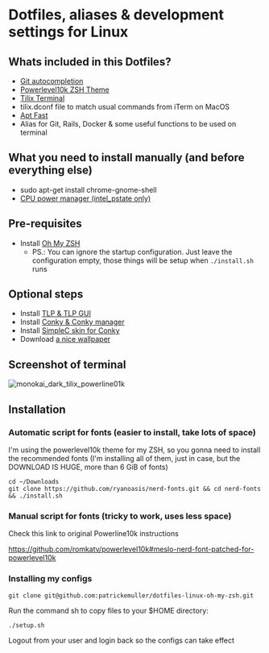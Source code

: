 # Dotfiles, aliases & development settings for Linux

## Whats included in this Dotfiles?

- [Git autocompletion](https://raw.githubusercontent.com/git/git/master/contrib/completion/git-completion.bash)
- [Powerlevel10k ZSH Theme](https://github.com/romkatv/powerlevel10k)
- [Tilix Terminal](https://gnunn1.github.io/tilix-web)
- tilix.dconf file to match usual commands from iTerm on MacOS
- [Apt Fast](http://patrickemuller.com/posts/installing-apt-fast-on-ubuntu)
- Alias for Git, Rails, Docker & some useful functions to be used on terminal

## What you need to install manually (and before everything else)
- sudo apt-get install chrome-gnome-shell
- [CPU power manager (intel_pstate only)](https://extensions.gnome.org/extension/945/cpu-power-manager/)

## Pre-requisites

- Install [Oh My ZSH](https://github.com/ohmyzsh/ohmyzsh)
  - PS.: You can ignore the startup configuration. Just leave the configuration empty, those things will be setup when `./install.sh` runs

## Optional steps

- Install [TLP & TLP GUI](http://patrickemuller.com/posts/tlp-config-file-for-intel-processors)
- Install [Conky & Conky manager](https://github.com/patrickemuller/dotfiles-linux-oh-my-zsh/wiki/Conky-Manager)
- Install [SimpleC skin for Conky](https://github.com/patrickemuller/conky-simplec-one)
- Download [a nice wallpaper](https://wallpaperflare.com)

## Screenshot of terminal

![monokai_dark_tilix_powerline01k](https://user-images.githubusercontent.com/1644530/81022753-ceff9c80-8e44-11ea-85d3-acf618fbd9e5.png)

## Installation

### Automatic script for fonts (easier to install, take lots of space)

I'm using the powerlevel10k theme for my ZSH, so you gonna need to install the recommended fonts (I'm installing all
of them, just in case, but the DOWNLOAD IS HUGE, more than 6 GiB of fonts)

```shell
cd ~/Downloads
git clone https://github.com/ryanoasis/nerd-fonts.git && cd nerd-fonts && ./install.sh
```

### Manual script for fonts (tricky to work, uses less space)

Check this link to original Powerline10k instructions

https://github.com/romkatv/powerlevel10k#meslo-nerd-font-patched-for-powerlevel10k


### Installing my configs

```shell
git clone git@github.com:patrickemuller/dotfiles-linux-oh-my-zsh.git
```

Run the command sh to copy files to your $HOME directory:

```shell
./setup.sh
```

Logout from your user and login back so the configs can take effect
